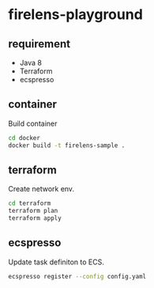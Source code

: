 # firelens-playground

## requirement

- Java 8
- Terraform
- ecspresso

## container

Build container

```bash
cd docker
docker build -t firelens-sample .
```

## terraform

Create network env.

```bash
cd terraform
terraform plan
terraform apply
```

## ecspresso

Update task definiton to ECS.

```bash
ecspresso register --config config.yaml
```
